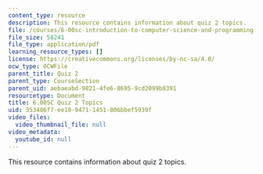 ```yaml
---
content_type: resource
description: This resource contains information about quiz 2 topics.
file: /courses/6-00sc-introduction-to-computer-science-and-programming-spring-2011/353486f7ee1094711451806bbef5939f_MIT6_00SCS11_q2_topics.pdf
file_size: 58241
file_type: application/pdf
learning_resource_types: []
license: https://creativecommons.org/licenses/by-nc-sa/4.0/
ocw_type: OCWFile
parent_title: Quiz 2
parent_type: CourseSection
parent_uid: aebaeabd-9821-4fe6-8695-9cd2099b8391
resourcetype: Document
title: 6.00SC Quiz 2 Topics
uid: 353486f7-ee10-9471-1451-806bbef5939f
video_files:
  video_thumbnail_file: null
video_metadata:
  youtube_id: null
---
```

This resource contains information about quiz 2 topics.